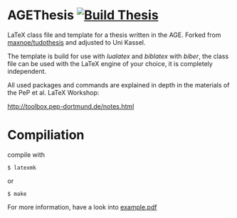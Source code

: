 # AGEThesis [![Build Thesis](https://github.com/exp4-age/agethesis/actions/workflows/build.yml/badge.svg)](https://github.com/exp4-age/agethesis/actions/workflows/build.yml)

LaTeX class file and template for a thesis written in the AGE.
Forked from [maxnoe/tudothesis](https://github.com/maxnoe/tudothesis) and
adjusted to Uni Kassel.

The template is build for use with _lualatex_ and _biblatex_ with _biber_,
the class file can be used with the LaTeX engine of your choice, it is completely independent.

All used packages and commands are explained
in depth in the materials of the PeP et al. LaTeX Workshop:

http://toolbox.pep-dortmund.de/notes.html


# Compiliation

compile with
```
$ latexmk
```

or
```
$ make
```

For more information, have a look into [example.pdf](https://github.com/exp4-age/agethesis/blob/main/example.pdf)
